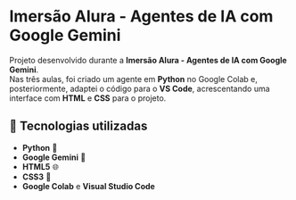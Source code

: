 # Imersão Alura - Agentes de IA com Google Gemini

Projeto desenvolvido durante a **Imersão Alura - Agentes de IA com Google Gemini**.  
Nas três aulas, foi criado um agente em **Python** no Google Colab e, posteriormente, adaptei o código para o **VS Code**, acrescentando uma interface com **HTML** e **CSS** para o projeto.

## 🚀 Tecnologias utilizadas
- **Python** 🐍  
- **Google Gemini** 🤖  
- **HTML5** 🌐  
- **CSS3** 🎨  
- **Google Colab** e **Visual Studio Code**

